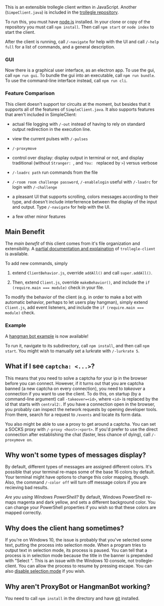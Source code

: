 This is an extensible trollegle client written in JavaScript. Another (`SimpeClient.java`) is included in the [trollegle repository](https://gitlab.com/jtrygva/trollegle).

To run this, you must have [node.js](https://nodejs.org) installed. In your clone or copy of the repository you must call `npm install`. Then call `npm start` or `node index` to start the client.

After the client is running, call `/-navigate` for help with the UI and call `/-help full` for a list of commands, and a general description.

### GUI ###

Now there is a graphical user interface, as an electron app. To use the gui, call `npm run gui`. To bundle the gui into an executable, call `npm run bundle`. To use the command-line interface instead, call `npm run cli`.

### Feature Comparison ###

This client doesn't support tor circuits at the moment, but besides that it supports all of the features of `SimpleClient.java`. It also supports features that aren't included in SimpleClient:

* actual file logging with `/-out` instead of having to rely on standard output redirection in the execution line.

* view the current pulses with `/-pulses`

* `/-proxymove`

* control over display: display output in terminal or not, and display traditional (without `Stranger: `, and `You: ` replaced by `>`) versus verbose

* `/-loadrc path` run commands from the file

* `/-room room challenge password`, `/-enablelogin` useful with `/-loadrc` for login with `/-challenge`

* a pleasant UI that supports scrolling, colors messages according to their type, and doesn't include interferrence between the display of the input and output. Type `/-navigate` for help with the UI.

* a few other minor features

## Main Benefit ##


The *main benefit* of this client comes from it's file organization and extensibility. A [partial documentation and explaination](./DOCUMENTATION.md) of `trollegle-client` is available.

To add new commands, simply 

1. extend `ClientBehavior.js`, override `addAll()` and call `super.addAll()`. 

2. Then, extend `Client.js`, override `makeBehavior()`, and include the `if (require.main === module)` check in your file.

To modify the behavior of the client (e.g. in order to make a bot with automatic behavior, perhaps to let users play hangman), simply extend `Client.js`, add event listeners, and include the `if (require.main === module)` check.

### Example ###

A [hangman bot example](./examples/HangmanBot) is now available!

To run it, navigate to its subdirectory, call `npm install`, and then call `npm start`. You might wish to manually set a lurkrate with `/-lurkrate 5`.

## What if I see `captcha: <...>`? ##

This means that you need to solve a captcha for your ip in the browser before you can connect. However, if it turns out that you are captcha banned (a new captcha on every connection), you need to *takeover* a connection if you want to use the client. To do this, on startup (by a command-line argument) call `-takeover=<id>`, where `<id>` is replaced by the id that starts with `central2:`. If you have a connection open in the browser, you probably can inspect the network requests by opening developer tools. From there, search for a request to `/events` and locate its form data.

You also might be able to use a proxy to get around a captcha. You can set a SOCKS proxy with `/-proxy <host>:<port>`. If you'd prefer to use the direct connection after establishing the chat (faster, less chance of dying), call `/-proxymove on`.

## Why won't some types of messages display? ##

By default, different types of messages are assigned different colors. It's possible that your terminal re-maps some of the base 16 colors by default. Your terminal might have options to change this color mapping, though. Also, the command `/-color off` will turn off message colors if you are recieving bad results.

*Are you using Windows PowerShell?* By default, Windows PowerShell re-maps magenta and dark yellow, and sets a different background color. You can change your PowerShell properties if you wish so that these colors are mapped correctly.

## Why does the client hang sometimes? ##

If you're on Windows 10, the issue is probably that you've selected some text, putting the process into selection mode. When a program tries to output text in selection mode, its process is paused. You can tell that a process is in selection mode because the title in the banner is prepended with "Select ". This is an issue with the Windows 10 console, not trollegle-client. You can allow the process to resume by pressing escape. You can also [disable selection mode](https://stackoverflow.com/questions/33883530/why-is-my-command-prompt-freezing-on-windows-10) if you wish.

## Why aren't ProxyBot or HangmanBot working? ##

You need to call `npm install` in the directory and have [git](https://git-scm.com/downloads) installed.
